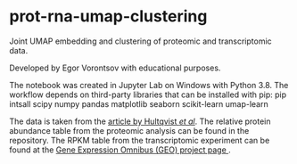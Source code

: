 # prot-rna-umap-clustering
Joint UMAP embedding and clustering of proteomic and transcriptomic data.

Developed by Egor Vorontsov with educational purposes.

The notebook was created in Jupyter Lab on Windows with Python 3.8. The workflow depends on third-party libraries that can be installed with pip:
  pip intsall scipy numpy pandas matplotlib seaborn scikit-learn umap-learn
  
 The data is taken from the [article by Hultqvist *et al*](https://www.nature.com/articles/s41559-018-0568-5). The relative protein abundance table from the proteomic analysis can be found in the repository. The RPKM table from the transcriptomic experiment can be found at the [Gene Expression Omnibus (GEO) project page ](https://www.ncbi.nlm.nih.gov/geo/query/acc.cgi?acc=GSE92601).
